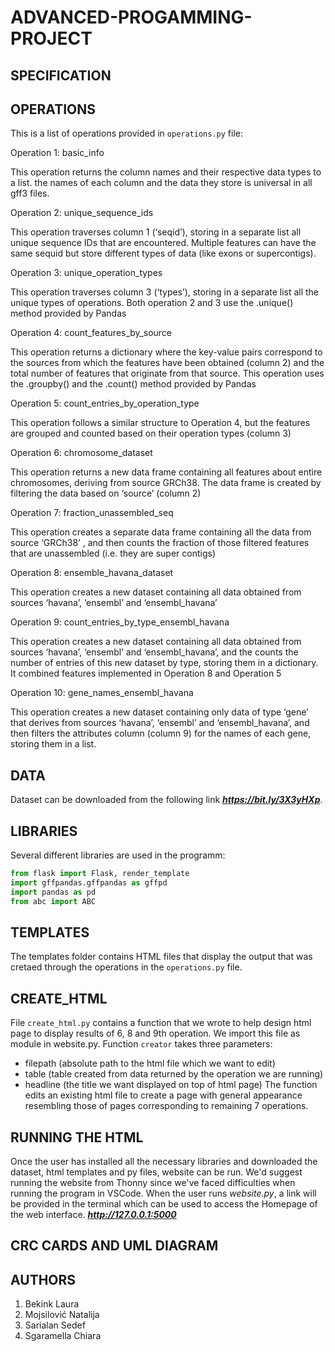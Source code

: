 # ADVANCED-PROGAMMING-PROJECT
 
###

## SPECIFICATION

## OPERATIONS
This is a list of operations provided in ```operations.py``` file:


Operation 1: basic_info

This operation returns the column names and their respective data types to a list. the names of each column and the data they store is universal in all gff3 files.

Operation 2: unique_sequence_ids

This operation traverses column 1 (‘seqid’), storing in a separate list all unique sequence IDs that are encountered. Multiple features can have the same sequid but store different types of data (like exons or supercontigs).

Operation 3: unique_operation_types

This operation traverses column 3 (‘types’), storing in a separate list all the unique types of operations. Both operation 2 and 3 use the .unique() method provided by Pandas

Operation 4:  count_features_by_source

This operation returns a dictionary where the key-value pairs correspond to the sources from which the features have been obtained (column 2) and the total number of features that originate from that source. This operation uses the .groupby() and the .count() method provided by Pandas

Operation 5: count_entries_by_operation_type

This operation follows a similar structure to Operation 4, but the features are grouped and counted based on their operation types (column 3)

Operation 6: chromosome_dataset

This operation returns a new data frame containing all features about entire chromosomes, deriving from source GRCh38. The data frame is created by filtering the data based on ‘source’ (column 2)

Operation 7: fraction_unassembled_seq

This operation creates a separate data frame containing all the data from source ‘GRCh38’ , and then counts the fraction of those filtered features that are unassembled (i.e. they are super contigs)

Operation 8: ensemble_havana_dataset

This operation creates a new dataset containing all data obtained from sources ‘havana’, ‘ensembl’ and ‘ensembl_havana’

Operation 9: count_entries_by_type_ensembl_havana

This operation creates a new dataset containing all data obtained from sources ‘havana’, ‘ensembl’ and ‘ensembl_havana’, and the counts the number of entries of this new dataset by type, storing them in a dictionary. It combined features implemented in Operation 8 and Operation 5

Operation 10: gene_names_ensembl_havana

This operation creates a new dataset containing only data of type ‘gene’ that derives from sources ‘havana’, ‘ensembl’ and ‘ensembl_havana’, and then filters the attributes column (column 9) for the names of each gene, storing them in a list.
## DATA
Dataset can be downloaded from the following link ***https://bit.ly/3X3yHXp***.
## LIBRARIES
Several different libraries are used in the programm:
```python
from flask import Flask, render_template
import gffpandas.gffpandas as gffpd
import pandas as pd
from abc import ABC
```
## TEMPLATES
The templates folder contains HTML files that display the output that was cretaed through the operations in the ```operations.py``` file.
## CREATE_HTML
File ```create_html.py``` contains a function that we wrote to help design html page to display results of 6, 8 and 9th operation. We import this file as module in website.py. Function ```creator``` takes three parameters:
 - filepath (absolute path to the html file which we want to edit)
 - table (table created from data returned by the operation we are running)
 - headline (the title we want displayed on top of html page)
The function edits an existing html file to create a page with general appearance resembling those of pages corresponding to remaining 7 operations. 
## RUNNING THE HTML
Once the user has installed all the necessary libraries and downloaded the dataset, html templates and py files, website can be run. We'd suggest running the website from Thonny since we've faced difficulties when running the program in VSCode. When the user runs *website.py*, a link will be provided in the terminal which can be used to access the Homepage of the web interface.
***http://127.0.0.1:5000***
## CRC CARDS AND UML DIAGRAM
## AUTHORS
1. Bekink Laura
2. Mojsilović Natalija
3. Sarialan Sedef
4. Sgaramella Chiara